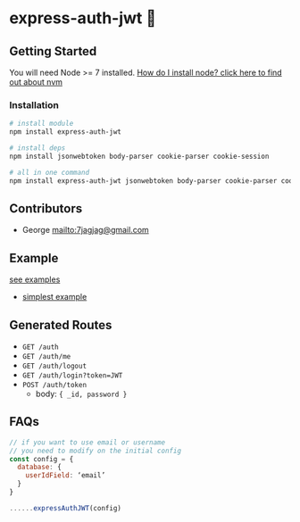 # express-auth-jwt 🚓

## Getting Started

You will need Node >= 7 installed. [How do I install node? click here to find out about nvm](https://github.com/creationix/nvm#installation)

### Installation

```sh
# install module
npm install express-auth-jwt

# install deps
npm install jsonwebtoken body-parser cookie-parser cookie-session

# all in one command
npm install express-auth-jwt jsonwebtoken body-parser cookie-parser cookie-session
```

## Contributors

- George <mailto:7jagjag@gmail.com>

## Example
[see examples][link_examples]
- [simplest example][link_simplest-example]

## Generated Routes

- `GET /auth`
- `GET /auth/me`
- `GET /auth/logout`
- `GET /auth/login?token=JWT`
- `POST /auth/token `
  - body: ` { _id, password } `

## FAQs
```js
// if you want to use email or username
// you need to modify on the initial config
const config = {
  database: {
    userIdField: ‘email’
  }
}

......expressAuthJWT(config)
```

[link_examples]:https://github.com/g3org3/express-auth-jwt/blob/master/examples
[link_simplest-example]:https://github.com/g3org3/express-auth-jwt/blob/master/examples/server-simplest.js
